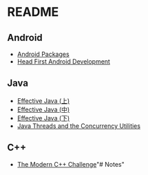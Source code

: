 # README

## Android

- [Android Packages](/Android%20Packages.md)
- [Head First Android Development](/Head%20First%20Android%20Development.md)

## Java

- [Effective Java (上)](/Effective%20Java%20(上).md)
- [Effective Java (中)](/Effective%20Java%20(中).md)
- [Effective Java (下)](/Effective%20Java%20(下).md)
- [Java Threads and the Concurrency Utilities](/Java%20Threads%20and%20the%20Concurrency%20Utilities.md)

## C++

- [The Modern C++ Challenge](/The%20Modern%20C%2B%2B%20Challenge.md)"# Notes" 

